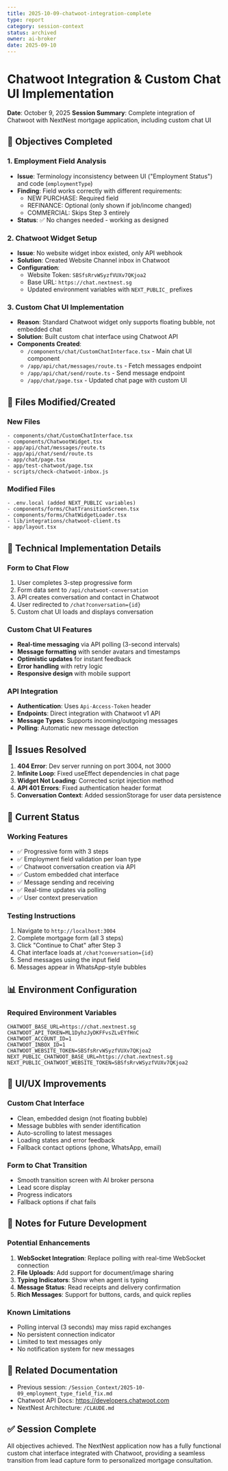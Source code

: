```yaml
---
title: 2025-10-09-chatwoot-integration-complete
type: report
category: session-context
status: archived
owner: ai-broker
date: 2025-09-10
---
```


# Chatwoot Integration & Custom Chat UI Implementation
**Date**: October 9, 2025
**Session Summary**: Complete integration of Chatwoot with NextNest mortgage application, including custom chat UI

## 🎯 Objectives Completed

### 1. Employment Field Analysis
- **Issue**: Terminology inconsistency between UI ("Employment Status") and code (`employmentType`)
- **Finding**: Field works correctly with different requirements:
  - NEW PURCHASE: Required field
  - REFINANCE: Optional (only shown if job/income changed)
  - COMMERCIAL: Skips Step 3 entirely
- **Status**: ✅ No changes needed - working as designed

### 2. Chatwoot Widget Setup
- **Issue**: No website widget inbox existed, only API webhook
- **Solution**: Created Website Channel inbox in Chatwoot
- **Configuration**:
  - Website Token: `SBSfsRrvWSyzfVUXv7QKjoa2`
  - Base URL: `https://chat.nextnest.sg`
  - Updated environment variables with `NEXT_PUBLIC_` prefixes

### 3. Custom Chat UI Implementation
- **Reason**: Standard Chatwoot widget only supports floating bubble, not embedded chat
- **Solution**: Built custom chat interface using Chatwoot API
- **Components Created**:
  - `/components/chat/CustomChatInterface.tsx` - Main chat UI component
  - `/app/api/chat/messages/route.ts` - Fetch messages endpoint
  - `/app/api/chat/send/route.ts` - Send message endpoint
  - `/app/chat/page.tsx` - Updated chat page with custom UI

## 📁 Files Modified/Created

### New Files
```
- components/chat/CustomChatInterface.tsx
- components/ChatwootWidget.tsx
- app/api/chat/messages/route.ts
- app/api/chat/send/route.ts
- app/chat/page.tsx
- app/test-chatwoot/page.tsx
- scripts/check-chatwoot-inbox.js
```

### Modified Files
```
- .env.local (added NEXT_PUBLIC variables)
- components/forms/ChatTransitionScreen.tsx
- components/forms/ChatWidgetLoader.tsx
- lib/integrations/chatwoot-client.ts
- app/layout.tsx
```

## 🔧 Technical Implementation Details

### Form to Chat Flow
1. User completes 3-step progressive form
2. Form data sent to `/api/chatwoot-conversation`
3. API creates conversation and contact in Chatwoot
4. User redirected to `/chat?conversation={id}`
5. Custom chat UI loads and displays conversation

### Custom Chat UI Features
- **Real-time messaging** via API polling (3-second intervals)
- **Message formatting** with sender avatars and timestamps
- **Optimistic updates** for instant feedback
- **Error handling** with retry logic
- **Responsive design** with mobile support

### API Integration
- **Authentication**: Uses `Api-Access-Token` header
- **Endpoints**: Direct integration with Chatwoot v1 API
- **Message Types**: Supports incoming/outgoing messages
- **Polling**: Automatic new message detection

## 🐛 Issues Resolved

1. **404 Error**: Dev server running on port 3004, not 3000
2. **Infinite Loop**: Fixed useEffect dependencies in chat page
3. **Widget Not Loading**: Corrected script injection method
4. **API 401 Errors**: Fixed authentication header format
5. **Conversation Context**: Added sessionStorage for user data persistence

## 🚀 Current Status

### Working Features
- ✅ Progressive form with 3 steps
- ✅ Employment field validation per loan type
- ✅ Chatwoot conversation creation via API
- ✅ Custom embedded chat interface
- ✅ Message sending and receiving
- ✅ Real-time updates via polling
- ✅ User context preservation

### Testing Instructions
1. Navigate to `http://localhost:3004`
2. Complete mortgage form (all 3 steps)
3. Click "Continue to Chat" after Step 3
4. Chat interface loads at `/chat?conversation={id}`
5. Send messages using the input field
6. Messages appear in WhatsApp-style bubbles

## 📊 Environment Configuration

### Required Environment Variables
```env
CHATWOOT_BASE_URL=https://chat.nextnest.sg
CHATWOOT_API_TOKEN=ML1DyhzJyDKFFvsZLvEYfHnC
CHATWOOT_ACCOUNT_ID=1
CHATWOOT_INBOX_ID=1
CHATWOOT_WEBSITE_TOKEN=SBSfsRrvWSyzfVUXv7QKjoa2
NEXT_PUBLIC_CHATWOOT_BASE_URL=https://chat.nextnest.sg
NEXT_PUBLIC_CHATWOOT_WEBSITE_TOKEN=SBSfsRrvWSyzfVUXv7QKjoa2
```

## 🎨 UI/UX Improvements

### Custom Chat Interface
- Clean, embedded design (not floating bubble)
- Message bubbles with sender identification
- Auto-scrolling to latest messages
- Loading states and error feedback
- Fallback contact options (phone, WhatsApp, email)

### Form to Chat Transition
- Smooth transition screen with AI broker persona
- Lead score display
- Progress indicators
- Fallback options if chat fails

## 📝 Notes for Future Development

### Potential Enhancements
1. **WebSocket Integration**: Replace polling with real-time WebSocket connection
2. **File Uploads**: Add support for document/image sharing
3. **Typing Indicators**: Show when agent is typing
4. **Message Status**: Read receipts and delivery confirmation
5. **Rich Messages**: Support for buttons, cards, and quick replies

### Known Limitations
- Polling interval (3 seconds) may miss rapid exchanges
- No persistent connection indicator
- Limited to text messages only
- No notification system for new messages

## 🔗 Related Documentation
- Previous session: `/Session_Context/2025-10-09_employment_type_field_fix.md`
- Chatwoot API Docs: https://developers.chatwoot.com
- NextNest Architecture: `/CLAUDE.md`

## ✅ Session Complete
All objectives achieved. The NextNest application now has a fully functional custom chat interface integrated with Chatwoot, providing a seamless transition from lead capture form to personalized mortgage consultation.